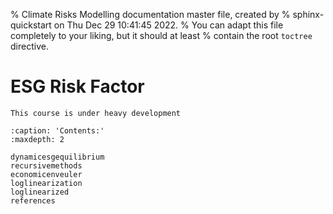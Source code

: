 % Climate Risks Modelling documentation master file, created by
% sphinx-quickstart on Thu Dec 29 10:41:45 2022.
% You can adapt this file completely to your liking, but it should at least
% contain the root `toctree` directive.

# ESG Risk Factor


```{warning}
This course is under heavy development
```

```{toctree}
:caption: 'Contents:'
:maxdepth: 2

dynamicesgequilibrium
recursivemethods
economicenveuler
loglinearization
loglinearized
references
```